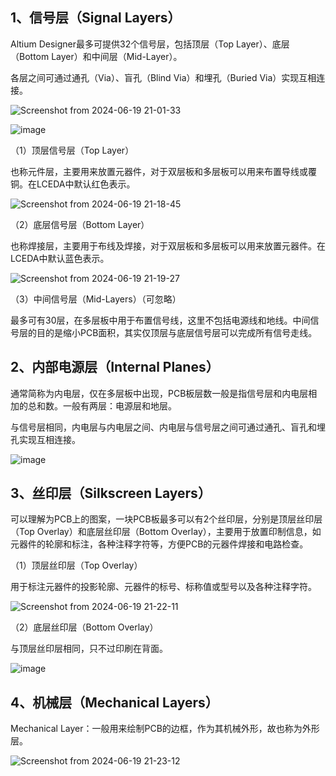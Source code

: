 ## 1、信号层（Signal Layers）

Altium Designer最多可提供32个信号层，包括顶层（Top Layer）、底层（Bottom Layer）和中间层（Mid-Layer）。

各层之间可通过通孔（Via）、盲孔（Blind Via）和埋孔（Buried Via）实现互相连接。

![Screenshot from 2024-06-19 21-01-33](https://github.com/countsp/PCB_design/assets/102967883/b923af62-c484-43fe-afe6-ead770e37de7)

![image](https://github.com/countsp/PCB_design/assets/102967883/5e54680f-bf73-4ae2-a4b0-dbe94b2b45af)

（1）顶层信号层（Top Layer）

也称元件层，主要用来放置元器件，对于双层板和多层板可以用来布置导线或覆铜。在LCEDA中默认红色表示。

![Screenshot from 2024-06-19 21-18-45](https://github.com/countsp/PCB_design/assets/102967883/a6b40fa5-88e2-4259-b226-3fa28cbd82a5)

（2）底层信号层（Bottom Layer）

也称焊接层，主要用于布线及焊接，对于双层板和多层板可以用来放置元器件。在LCEDA中默认蓝色表示。

![Screenshot from 2024-06-19 21-19-27](https://github.com/countsp/PCB_design/assets/102967883/191a7df0-7905-4b43-98a9-e82264b9fa11)

（3）中间信号层（Mid-Layers）（可忽略）

最多可有30层，在多层板中用于布置信号线，这里不包括电源线和地线。中间信号层的目的是缩小PCB面积，其实仅顶层与底层信号层可以完成所有信号走线。

## 2、内部电源层（Internal Planes）

通常简称为内电层，仅在多层板中出现，PCB板层数一般是指信号层和内电层相加的总和数。一般有两层：电源层和地层。

与信号层相同，内电层与内电层之间、内电层与信号层之间可通过通孔、盲孔和埋孔实现互相连接。

![image](https://github.com/countsp/PCB_design/assets/102967883/7e70e261-b360-4d02-a00f-8e3b89cd7ff5)



## 3、丝印层（Silkscreen Layers）

可以理解为PCB上的图案，一块PCB板最多可以有2个丝印层，分别是顶层丝印层（Top Overlay）和底层丝印层（Bottom Overlay），主要用于放置印制信息，如元器件的轮廓和标注，各种注释字符等，方便PCB的元器件焊接和电路检查。

（1）顶层丝印层（Top Overlay）

用于标注元器件的投影轮廓、元器件的标号、标称值或型号以及各种注释字符。

![Screenshot from 2024-06-19 21-22-11](https://github.com/countsp/PCB_design/assets/102967883/4de6a9c6-0e22-491d-8c2c-c598f8b8f3de)

（2）底层丝印层（Bottom Overlay）

与顶层丝印层相同，只不过印刷在背面。

![image](https://github.com/countsp/PCB_design/assets/102967883/65e09a80-8d56-4e1e-b422-2399ae4b2efc)


## 4、机械层（Mechanical Layers）

Mechanical Layer：一般用来绘制PCB的边框，作为其机械外形，故也称为外形层。

![Screenshot from 2024-06-19 21-23-12](https://github.com/countsp/PCB_design/assets/102967883/7c0ba8df-1a8a-43d4-a5d6-de02575a6201)
